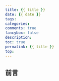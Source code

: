 ```yaml
---
title: {{ title }}
date: {{ date }}
tags:
categories:
comments: true
fancybox: false
description: 
toc: true
permalink: {{ title }}
top: 
---
```

## 前言

<!--more-->

